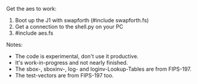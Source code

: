 Get the aes to work:

1. Boot up the J1 with swapforth (#include swapforth.fs)
2. Get a connection to the shell.py on your PC
3. #include aes.fs

Notes:

- The code is experimental, don't use it productive.
- It's work-in-progress and not nearly finished.
- The sbox-, sboxinv-, log- and loginv-Lookup-Tables are from FIPS-197.
- The test-vectors are from FIPS-197 too.


